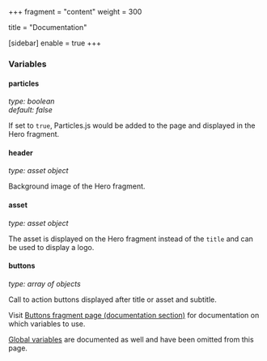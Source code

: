 +++
fragment = "content"
weight = 300

title = "Documentation"

[sidebar]
  enable = true
+++

### Variables

#### particles
*type: boolean*  
*default: false*

If set to `true`, Particles.js would be added to the page and displayed in the Hero fragment. 

#### header
*type: asset object*

Background image of the Hero fragment.

#### asset
*type: asset object*

The asset is displayed on the Hero fragment instead of the `title` and can be used to display a logo. 

#### buttons
*type: array of objects*

Call to action buttons displayed after title or asset and subtitle. 

Visit [Buttons fragment page (documentation section)](/fragments/buttons#docs) for documentation on which variables to use.

[Global variables](/docs/global-variables) are documented as well and have been omitted from this page.
